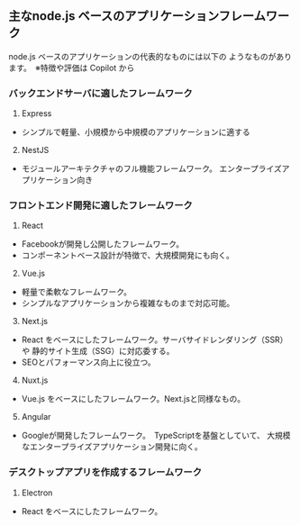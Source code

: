 
## 主なnode.js ベースのアプリケーションフレームワーク
node.js ベースのアプリケーションの代表的なものには以下の
ようなものがあります。　※特徴や評価は Copilot から

### バックエンドサーバに適したフレームワーク
1. Express

- シンプルで軽量、小規模から中規模のアプリケーションに適する

2. NestJS

- モジュールアーキテクチャのフル機能フレームワーク。
エンタープライズアプリケーション向き

### フロントエンド開発に適したフレームワーク

1. React

- Facebookが開発し公開したフレームワーク。
- コンポーネントベース設計が特徴で、大規模開発にも向く。

2. Vue.js

- 軽量で柔軟なフレームワーク。
- シンプルなアプリケーションから複雑なものまで対応可能。

3. Next.js

- React をベースにしたフレームワーク。サーバサイドレンダリング（SSR）や
静的サイト生成（SSG）に対応委する。
- SEOとパフォーマンス向上に役立つ。

4. Nuxt.js

- Vue.js をベースにしたフレームワーク。Next.jsと同様なもの。

5. Angular

- Googleが開発したフレームワーク。　TypeScriptを基盤としていて、
大規模なエンタープライズアプリケーション開発に向く。

### デスクトップアプリを作成するフレームワーク

1. Electron

- React をベースにしたフレームワーク。
